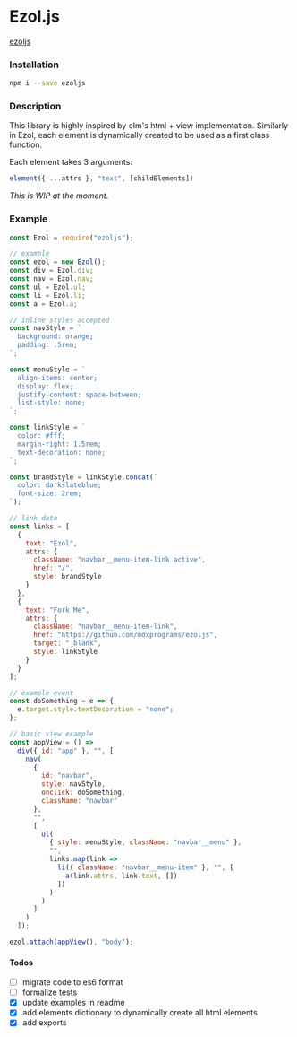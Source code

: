 # Ezol.js

[ezoljs](https://www.npmjs.com/package/ezoljs)

### Installation

```bash
npm i --save ezoljs
```

### Description

This library is highly inspired by elm's html + view implementation.
Similarly in Ezol, each element is dynamically created to be used as a first class function.

Each element takes 3 arguments:

```javascript
element({ ...attrs }, "text", [childElements])
```

_This is WIP at the moment_.

### Example

```javascript
const Ezol = require("ezoljs");

// example
const ezol = new Ezol();
const div = Ezol.div;
const nav = Ezol.nav;
const ul = Ezol.ul;
const li = Ezol.li;
const a = Ezol.a;

// inline styles accepted
const navStyle = `
  background: orange;
  padding: .5rem;
`;

const menuStyle = `
  align-items: center;
  display: flex;
  justify-content: space-between;
  list-style: none;
`;

const linkStyle = `
  color: #fff;
  margin-right: 1.5rem;
  text-decoration: none;
`;

const brandStyle = linkStyle.concat(`
  color: darkslateblue;
  font-size: 2rem;
`);

// link data
const links = [
  {
    text: "Ezol",
    attrs: {
      className: "navbar__menu-item-link active",
      href: "/",
      style: brandStyle
    }
  },
  {
    text: "Fork Me",
    attrs: {
      className: "navbar__menu-item-link",
      href: "https://github.com/mdxprograms/ezoljs",
      target: "_blank",
      style: linkStyle
    }
  }
];

// example event
const doSomething = e => {
  e.target.style.textDecoration = "none";
};

// basic view example
const appView = () =>
  div({ id: "app" }, "", [
    nav(
      {
        id: "navbar",
        style: navStyle,
        onclick: doSomething,
        className: "navbar"
      },
      "",
      [
        ul(
          { style: menuStyle, className: "navbar__menu" },
          "",
          links.map(link =>
            li({ className: "navbar__menu-item" }, "", [
              a(link.attrs, link.text, [])
            ])
          )
        )
      ]
    )
  ]);

ezol.attach(appView(), "body");
```

#### Todos

- [ ] migrate code to es6 format
- [ ] formalize tests
- [x] update examples in readme
- [x] add elements dictionary to dynamically create all html elements
- [x] add exports
